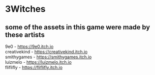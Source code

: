 # 3Witches

## some of the assets in this game were made by these artists

9e0 - https://9e0.itch.io<br/>
creativekind - https://creativekind.itch.io<br/>
smithygames - https://smithygames.itch.io<br/>
luizmelo - https://luizmelo.itch.io<br/>
fliflifly - https://fliflifly.itch.io<br/>
